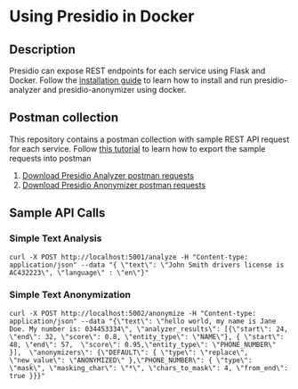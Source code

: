 # Using Presidio in Docker

## Description

Presidio can expose REST endpoints for each service using Flask and Docker. Follow the [installation guide](https://github.com/microsoft/presidio/blob/V2/docs/installation.md#using-docker) to learn how to install and run presidio-analyzer and presidio-anonymizer using docker.

## Postman collection

This repository contains a postman collection with sample REST API request for each service. Follow [this tutorial](https://learning.postman.com/docs/getting-started/importing-and-exporting-data/#importing-data-into-postman) to learn how to export the sample requests into postman

1. <a href="PresidioAnalyzer.postman_collection.json" download>Download Presidio Analyzer postman requests</a>
2. <a href="PresidioAnonymizer.postman_collection.json" download>Download Presidio Anonymizer postman requests</a>

## Sample API Calls

### Simple Text Analysis

```curl
curl -X POST http://localhost:5001/analyze -H "Content-type: application/json" --data "{ \"text\": \"John Smith drivers license is AC432223\", \"language\" : \"en\"}"
```

### Simple Text Anonymization

```curl
curl -X POST http://localhost:5002/anonymize -H "Content-type: application/json" --data "{\"text\": \"hello world, my name is Jane Doe. My number is: 034453334\", \"analyzer_results\": [{\"start\": 24, \"end\": 32, \"score\": 0.8, \"entity_type\": \"NAME\"}, { \"start\": 48, \"end\": 57,  \"score\": 0.95,\"entity_type\": \"PHONE_NUMBER\" }],  \"anonymizers\": {\"DEFAULT\": { \"type\": \"replace\", \"new_value\": \"ANONYMIZED\" },\"PHONE_NUMBER\": { \"type\": \"mask\", \"masking_char\": \"*\", \"chars_to_mask\": 4, \"from_end\": true }}}"
```
